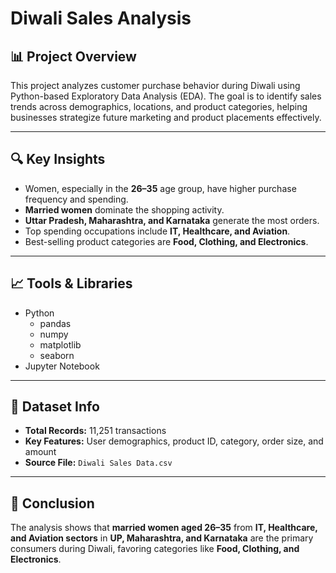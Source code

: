 # Diwali Sales Analysis
  
## 📊 Project Overview

This project analyzes customer purchase behavior during Diwali using Python-based Exploratory Data Analysis (EDA). The goal is to identify sales trends across demographics, locations, and product categories, helping businesses strategize future marketing and product placements effectively.

---

## 🔍 Key Insights

- Women, especially in the **26–35** age group, have higher purchase frequency and spending.
- **Married women** dominate the shopping activity.
- **Uttar Pradesh, Maharashtra, and Karnataka** generate the most orders.
- Top spending occupations include **IT, Healthcare, and Aviation**.
- Best-selling product categories are **Food, Clothing, and Electronics**.

---

## 📈 Tools & Libraries

- Python
  - pandas
  - numpy
  - matplotlib
  - seaborn
- Jupyter Notebook

---

## 📁 Dataset Info

- **Total Records:** 11,251 transactions  
- **Key Features:** User demographics, product ID, category, order size, and amount  
- **Source File:** `Diwali Sales Data.csv`

---

## 📌 Conclusion

The analysis shows that **married women aged 26–35** from **IT, Healthcare, and Aviation sectors** in **UP, Maharashtra, and Karnataka** are the primary consumers during Diwali, favoring categories like **Food, Clothing, and Electronics**.

